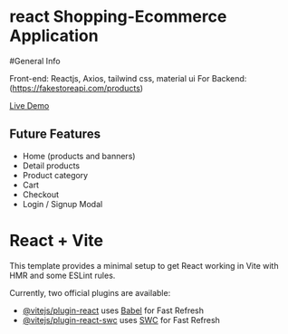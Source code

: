 # react Shopping-Ecommerce Application

#General Info

Front-end: Reactjs, Axios, tailwind css, material ui
For Backend: (https://fakestoreapi.com/products)

[Live Demo](https://abeer025.github.io/reactShopping/)

## Future Features

- Home (products and banners)
- Detail products
- Product category
- Cart
- Checkout
- Login / Signup Modal

# React + Vite

This template provides a minimal setup to get React working in Vite with HMR and some ESLint rules.

Currently, two official plugins are available:

- [@vitejs/plugin-react](https://github.com/vitejs/vite-plugin-react/blob/main/packages/plugin-react/README.md) uses [Babel](https://babeljs.io/) for Fast Refresh
- [@vitejs/plugin-react-swc](https://github.com/vitejs/vite-plugin-react-swc) uses [SWC](https://swc.rs/) for Fast Refresh
